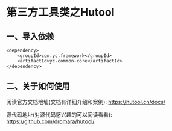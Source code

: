 # 第三方工具类之Hutool

## 一、导入依赖
```
<dependency>
    <groupId>com.yc.framework</groupId>
    <artifactId>yc-common-core</artifactId>
</dependency>

```

## 二、关于如何使用
阅读官方文档地址(文档有详细介绍和案例):
https://hutool.cn/docs/

源代码地址(对源代码感兴趣的可以阅读看看):
https://github.com/dromara/hutool/